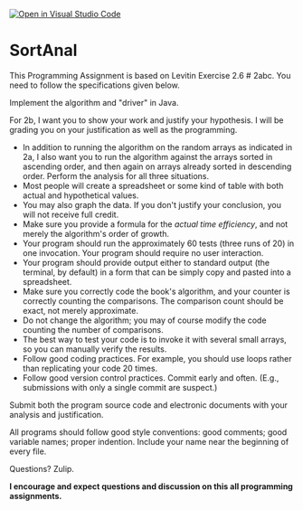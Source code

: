 [![Open in Visual Studio Code](https://classroom.github.com/assets/open-in-vscode-c66648af7eb3fe8bc4f294546bfd86ef473780cde1dea487d3c4ff354943c9ae.svg)](https://classroom.github.com/online_ide?assignment_repo_id=8491977&assignment_repo_type=AssignmentRepo)
# SortAnal
<p>This Programming Assignment is based on Levitin Exercise 2.6 # 2abc. You need to follow the specifications given below.</p>
<p>Implement the algorithm and "driver" in Java.</p>
<p>For 2b, I want you to show your work and justify your hypothesis. I will be grading you on your justification as well as the programming.</p>
<ul>
<li>In addition to running the algorithm on the random arrays as indicated in 2a, I also want you to run the algorithm against the arrays sorted in ascending order, and then again on arrays already sorted in descending order. Perform the analysis for all three situations.</li>
<li>Most people will create a spreadsheet or some kind of table with both actual and hypothetical values.</li>
<li>You may also graph the data. If you don't justify your conclusion, you will not receive full credit.</li>
<li>Make sure you provide a formula for the <em>actual time efficiency</em>, and not merely the algorithm's order of growth.</li>
<li>Your program should run the approximately 60 tests (three runs of 20) in one invocation.&nbsp;Your program should require no user interaction.</li>
<li>Your program should provide output either to standard output (the terminal, by default) in a form that can be simply copy and pasted into a spreadsheet.</li>
<li>Make sure you correctly code the book's algorithm, and your counter is correctly counting the comparisons. The comparison count should be exact, not merely approximate.</li>
<li>Do not change the algorithm; you may of course modify the code counting the number of comparisons.&nbsp;</li>
<li>The best way to test your code is to invoke it with several small arrays, so you can manually verify the results.</li>
<li>Follow good coding practices. For example, you should use loops rather than replicating your code 20 times.</li>
<li>Follow good version control practices. Commit early and often. (E.g., submissions with only a single commit are suspect.)
</ul>
<p>Submit both the program source code and electronic documents with your analysis and justification.</p>
<p>All programs should follow good style conventions: good comments; good variable names; proper indention. Include your name near the beginning of every file.</p>
<p>Questions? Zulip.</p>
<p><strong>I encourage and expect questions and discussion on this all programming assignments.</strong></p>
